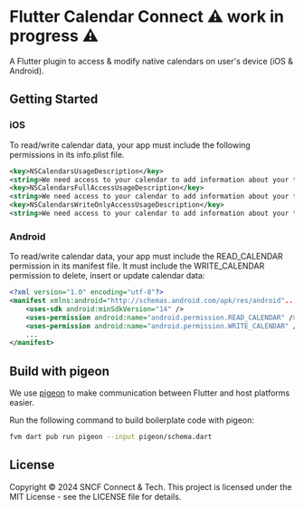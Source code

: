# Flutter Calendar Connect ⚠️ work in progress ⚠️

A Flutter plugin to access & modify native calendars on user's device (iOS & Android).

## Getting Started

### iOS

To read/write calendar data, your app must include the following permissions in its info.plist file.

```xml
<key>NSCalendarsUsageDescription</key>
<string>We need access to your calendar to add information about your trip.</string>
<key>NSCalendarsFullAccessUsageDescription</key>
<string>We need access to your calendar to add information about your trip.</string>
<key>NSCalendarsWriteOnlyAccessUsageDescription</key>
<string>We need access to your calendar to add information about your trip.</string>
```

### Android

To read/write calendar data, your app must include the READ_CALENDAR permission in its manifest file. It must include the WRITE_CALENDAR permission to delete, insert or update calendar data:

```xml
<?xml version="1.0" encoding="utf-8"?>
<manifest xmlns:android="http://schemas.android.com/apk/res/android"...>
    <uses-sdk android:minSdkVersion="14" />
    <uses-permission android:name="android.permission.READ_CALENDAR" />
    <uses-permission android:name="android.permission.WRITE_CALENDAR" />
    ...
</manifest>
```

## Build with pigeon

We use [pigeon](https://pub.dev/packages/pigeon) to make communication between Flutter and host platforms easier.

Run the following command to build boilerplate code with pigeon:

```sh
fvm dart pub run pigeon --input pigeon/schema.dart
```

## License

Copyright © 2024 SNCF Connect & Tech. This project is licensed under the MIT License - see the LICENSE file for details.

